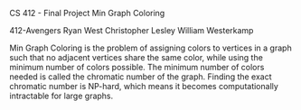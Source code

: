 CS 412 - Final Project 
Min Graph Coloring

412-Avengers
    Ryan West
    Christopher Lesley
    William Westerkamp

Min Graph Coloring is the problem of assigning colors to vertices in a graph such that no adjacent vertices share the same color, while using the minimum number of colors possible. The minimum number of colors needed is called the chromatic number of the graph. Finding the exact chromatic number is NP-hard, which means it becomes computationally intractable for large graphs.
